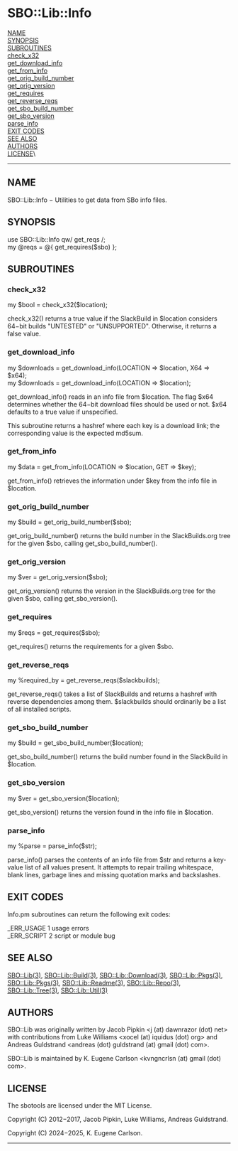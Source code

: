# SBO::Lib::Info

[NAME](#name)\
[SYNOPSIS](#synopsis)\
[SUBROUTINES](#subroutines)\
[check_x32](#check_x32)\
[get_download_info](#get_download_info)\
[get_from_info](#get_from_info)\
[get_orig_build_number](#get_orig_build_number)\
[get_orig_version](#get_orig_version)\
[get_requires](#get_requires)\
[get_reverse_reqs](#get_reverse_reqs)\
[get_sbo_build_number](#get_sbo_build_number)\
[get_sbo_version](#get_sbo_version)\
[parse_info](#parse_info)\
[EXIT CODES](#exit-codes)\
[SEE ALSO](#see-also)\
[AUTHORS](#authors)\
[LICENSE](#license)\

------------------------------------------------------------------------

## NAME

SBO::Lib::Info − Utilities to get data from SBo info files.

## SYNOPSIS

use SBO::Lib::Info qw/ get_reqs /;\
my \@reqs = \@{ get_requires(\$sbo) };

## SUBROUTINES

### check_x32

my \$bool = check_x32(\$location);

check_x32() returns a true value if the SlackBuild in \$location
considers 64−bit builds \"UNTESTED\" or \"UNSUPPORTED\". Otherwise, it
returns a false value.

### get_download_info

my \$downloads = get_download_info(LOCATION =\> \$location, X64 =\>
\$x64);\
my \$downloads = get_download_info(LOCATION =\> \$location);

get_download_info() reads in an info file from \$location. The flag
\$x64 determines whether the 64−bit download files should be used or
not. \$x64 defaults to a true value if unspecified.

This subroutine returns a hashref where each key is a download link; the
corresponding value is the expected md5sum.

### get_from_info

my \$data = get_from_info(LOCATION =\> \$location, GET =\> \$key);

get_from_info() retrieves the information under \$key from the info file
in \$location.

### get_orig_build_number

my \$build = get_orig_build_number(\$sbo);

get_orig_build_number() returns the build number in the SlackBuilds.org
tree for the given \$sbo, calling get_sbo_build_number().

### get_orig_version

my \$ver = get_orig_version(\$sbo);

get_orig_version() returns the version in the SlackBuilds.org tree for
the given \$sbo, calling get_sbo_version().

### get_requires

my \$reqs = get_requires(\$sbo);

get_requires() returns the requirements for a given \$sbo.

### get_reverse_reqs

my %required_by = get_reverse_reqs(\$slackbuilds);

get_reverse_reqs() takes a list of SlackBuilds and returns a hashref
with reverse dependencies among them. \$slackbuilds should ordinarily be
a list of all installed scripts.

### get_sbo_build_number

my \$build = get_sbo_build_number(\$location);

get_sbo_build_number() returns the build number found in the SlackBuild
in \$location.

### get_sbo_version

my \$ver = get_sbo_version(\$location);

get_sbo_version() returns the version found in the info file in
\$location.

### parse_info

my %parse = parse_info(\$str);

parse_info() parses the contents of an info file from \$str and returns
a key-value list of all values present. It attempts to repair trailing
whitespace, blank lines, garbage lines and missing quotation marks and
backslashes.

## EXIT CODES

Info.pm subroutines can return the following exit codes:

\_ERR_USAGE 1 usage errors\
\_ERR_SCRIPT 2 script or module bug

## SEE ALSO

[SBO::Lib(3)](SBO_Lib.3.md), [SBO::Lib::Build(3)](SBO_Lib_Build.3.md), [SBO::Lib::Download(3)](SBO_Lib_Download.3.md),
[SBO::Lib::Pkgs(3)](SBO_Lib_Pkgs.3.md), [SBO::Lib::Pkgs(3)](SBO_Lib_Pkgs.3.md), [SBO::Lib::Readme(3)](SBO_Lib_Readme.3.md),
[SBO::Lib::Repo(3)](SBO_Lib_Repo.3.md), [SBO::Lib::Tree(3)](SBO_Lib_Tree.3.md), [SBO::Lib::Util(3)](SBO_Lib_Util.3.md)

## AUTHORS

SBO::Lib was originally written by Jacob Pipkin \<j (at) dawnrazor (dot)
net\> with contributions from Luke Williams \<xocel (at) iquidus (dot)
org\> and Andreas Guldstrand \<andreas (dot) guldstrand (at) gmail (dot)
com\>.

SBO::Lib is maintained by K. Eugene Carlson \<kvngncrlsn (at) gmail
(dot) com\>.

## LICENSE

The sbotools are licensed under the MIT License.

Copyright (C) 2012−2017, Jacob Pipkin, Luke Williams, Andreas
Guldstrand.

Copyright (C) 2024−2025, K. Eugene Carlson.

------------------------------------------------------------------------

